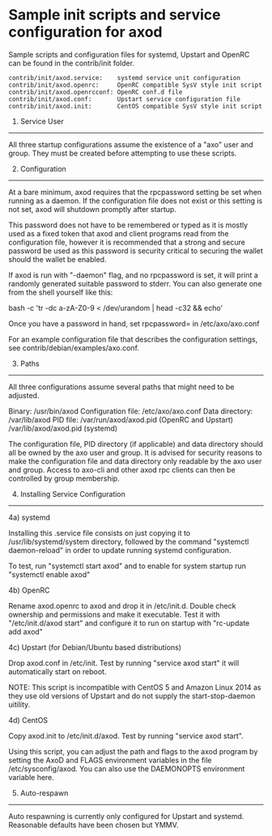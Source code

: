 Sample init scripts and service configuration for axod
==========================================================

Sample scripts and configuration files for systemd, Upstart and OpenRC
can be found in the contrib/init folder.

    contrib/init/axod.service:    systemd service unit configuration
    contrib/init/axod.openrc:     OpenRC compatible SysV style init script
    contrib/init/axod.openrcconf: OpenRC conf.d file
    contrib/init/axod.conf:       Upstart service configuration file
    contrib/init/axod.init:       CentOS compatible SysV style init script

1. Service User
---------------------------------

All three startup configurations assume the existence of a "axo" user
and group.  They must be created before attempting to use these scripts.

2. Configuration
---------------------------------

At a bare minimum, axod requires that the rpcpassword setting be set
when running as a daemon.  If the configuration file does not exist or this
setting is not set, axod will shutdown promptly after startup.

This password does not have to be remembered or typed as it is mostly used
as a fixed token that axod and client programs read from the configuration
file, however it is recommended that a strong and secure password be used
as this password is security critical to securing the wallet should the
wallet be enabled.

If axod is run with "-daemon" flag, and no rpcpassword is set, it will
print a randomly generated suitable password to stderr.  You can also
generate one from the shell yourself like this:

bash -c 'tr -dc a-zA-Z0-9 < /dev/urandom | head -c32 && echo'

Once you have a password in hand, set rpcpassword= in /etc/axo/axo.conf

For an example configuration file that describes the configuration settings,
see contrib/debian/examples/axo.conf.

3. Paths
---------------------------------

All three configurations assume several paths that might need to be adjusted.

Binary:              /usr/bin/axod
Configuration file:  /etc/axo/axo.conf
Data directory:      /var/lib/axod
PID file:            /var/run/axod/axod.pid (OpenRC and Upstart)
                     /var/lib/axod/axod.pid (systemd)

The configuration file, PID directory (if applicable) and data directory
should all be owned by the axo user and group.  It is advised for security
reasons to make the configuration file and data directory only readable by the
axo user and group.  Access to axo-cli and other axod rpc clients
can then be controlled by group membership.

4. Installing Service Configuration
-----------------------------------

4a) systemd

Installing this .service file consists on just copying it to
/usr/lib/systemd/system directory, followed by the command
"systemctl daemon-reload" in order to update running systemd configuration.

To test, run "systemctl start axod" and to enable for system startup run
"systemctl enable axod"

4b) OpenRC

Rename axod.openrc to axod and drop it in /etc/init.d.  Double
check ownership and permissions and make it executable.  Test it with
"/etc/init.d/axod start" and configure it to run on startup with
"rc-update add axod"

4c) Upstart (for Debian/Ubuntu based distributions)

Drop axod.conf in /etc/init.  Test by running "service axod start"
it will automatically start on reboot.

NOTE: This script is incompatible with CentOS 5 and Amazon Linux 2014 as they
use old versions of Upstart and do not supply the start-stop-daemon uitility.

4d) CentOS

Copy axod.init to /etc/init.d/axod. Test by running "service axod start".

Using this script, you can adjust the path and flags to the axod program by
setting the AxoD and FLAGS environment variables in the file
/etc/sysconfig/axod. You can also use the DAEMONOPTS environment variable here.

5. Auto-respawn
-----------------------------------

Auto respawning is currently only configured for Upstart and systemd.
Reasonable defaults have been chosen but YMMV.

